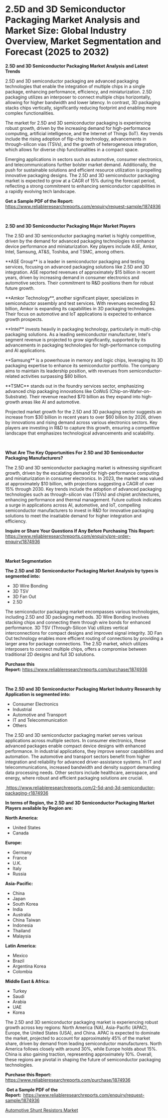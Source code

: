 <p><h1>2.5D and 3D Semiconductor Packaging Market Analysis and Market Size: Global Industry Overview, Market Segmentation and Forecast (2025 to 2032)</h1></p><p><strong>2.5D and 3D Semiconductor Packaging Market Analysis and Latest Trends</strong></p>
<p><p>2.5D and 3D semiconductor packaging are advanced packaging technologies that enable the integration of multiple chips in a single package, enhancing performance, efficiency, and miniaturization. 2.5D packaging utilizes an interposer to connect multiple chips horizontally, allowing for higher bandwidth and lower latency. In contrast, 3D packaging stacks chips vertically, significantly reducing footprint and enabling more complex functionalities.</p><p>The market for 2.5D and 3D semiconductor packaging is experiencing robust growth, driven by the increasing demand for high-performance computing, artificial intelligence, and the Internet of Things (IoT). Key trends include the rising adoption of flip-chip technology, advancements in through-silicon vias (TSVs), and the growth of heterogeneous integration, which allows for diverse chip functionalities in a compact space. </p><p>Emerging applications in sectors such as automotive, consumer electronics, and telecommunications further bolster market demand. Additionally, the push for sustainable solutions and efficient resource utilization is propelling innovative packaging designs. The 2.5D and 3D semiconductor packaging market is expected to grow at a CAGR of 15% during the forecast period, reflecting a strong commitment to enhancing semiconductor capabilities in a rapidly evolving tech landscape.</p></p>
<p><strong>Get a Sample PDF of the Report:&nbsp;</strong> <a href="https://www.reliableresearchreports.com/enquiry/request-sample/1874936?utm_campaign=2307&utm_medium=2&utm_source=Github&utm_content=ia&utm_term=13022025&utm_id=25d-and-3d-semiconductor-packaging">https://www.reliableresearchreports.com/enquiry/request-sample/1874936</a></p>
<p>&nbsp;</p>
<p><strong>2.5D and 3D Semiconductor Packaging Major Market Players</strong></p>
<p><p>The 2.5D and 3D semiconductor packaging market is highly competitive, driven by the demand for advanced packaging technologies to enhance device performance and miniaturization. Key players include ASE, Amkor, Intel, Samsung, AT&S, Toshiba, and TSMC, among others.</p><p>**ASE Group** is a leader in semiconductor packaging and testing services, focusing on advanced packaging solutions like 2.5D and 3D integration. ASE reported revenues of approximately $15 billion in recent years, driven by increasing demand in consumer electronics and automotive sectors. Their commitment to R&D positions them for robust future growth.</p><p>**Amkor Technology**, another significant player, specializes in semiconductor assembly and test services. With revenues exceeding $2 billion, Amkor is expanding its capabilities in 3D packaging technologies. Their focus on automotive and IoT applications is expected to enhance growth prospects.</p><p>**Intel** invests heavily in packaging technology, particularly in multi-chip packaging solutions. As a leading semiconductor manufacturer, Intel's segment revenue is projected to grow significantly, supported by its advancements in packaging technologies for high-performance computing and AI applications.</p><p>**Samsung** is a powerhouse in memory and logic chips, leveraging its 3D packaging expertise to enhance its semiconductor portfolio. The company aims to maintain its leadership position, with revenues from semiconductor-related activities surpassing $80 billion.</p><p>**TSMC** stands out in the foundry services sector, emphasizing advanced chip packaging innovations like CoWoS (Chip-on-Wafer-on-Substrate). Their revenue reached $70 billion as they expand into high-growth areas like AI and automotive.</p><p>Projected market growth for the 2.5D and 3D packaging sector suggests an increase from $30 billion in recent years to over $60 billion by 2026, driven by innovations and rising demand across various electronics sectors. Key players are investing in R&D to capture this growth, ensuring a competitive landscape that emphasizes technological advancements and scalability.</p></p>
<p>&nbsp;</p>
<p><strong>What Are The Key Opportunities For 2.5D and 3D Semiconductor Packaging Manufacturers?</strong></p>
<p><p>The 2.5D and 3D semiconductor packaging market is witnessing significant growth, driven by the escalating demand for high-performance computing and miniaturization in consumer electronics. In 2023, the market was valued at approximately $10 billion, with projections suggesting a CAGR of over 15% through 2030. Key trends include the adoption of advanced packaging technologies such as through-silicon vias (TSVs) and chiplet architectures, enhancing performance and thermal management. Future outlook indicates a surge in applications across AI, automotive, and IoT, compelling semiconductor manufacturers to invest in R&D for innovative packaging solutions to meet the insatiable demand for higher integration and efficiency.</p></p>
<p><strong>Inquire or Share Your Questions If Any Before Purchasing This Report:</strong> <a href="https://www.reliableresearchreports.com/enquiry/pre-order-enquiry/1874936?utm_campaign=2307&utm_medium=2&utm_source=Github&utm_content=ia&utm_term=13022025&utm_id=25d-and-3d-semiconductor-packaging">https://www.reliableresearchreports.com/enquiry/pre-order-enquiry/1874936</a></p>
<p>&nbsp;</p>
<p><strong>Market Segmentation</strong></p>
<p><strong>The 2.5D and 3D Semiconductor Packaging Market Analysis by types is segmented into:</strong></p>
<p><ul><li>3D Wire Bonding</li><li>3D TSV</li><li>3D Fan Out</li><li>2.5D</li></ul></p>
<p><p>The semiconductor packaging market encompasses various technologies, including 2.5D and 3D packaging methods. 3D Wire Bonding involves stacking chips and connecting them through wire bonds for enhanced performance. 3D TSV (Through-Silicon Via) utilizes vertical interconnections for compact designs and improved signal integrity. 3D Fan Out technology enables more efficient routing of connections by providing a larger area for package connections. The 2.5D market, which utilizes interposers to connect multiple chips, offers a compromise between traditional 2D designs and full 3D solutions.</p></p>
<p><strong>Purchase this Report:&nbsp;</strong><a href="https://www.reliableresearchreports.com/purchase/1874936?utm_campaign=2307&utm_medium=2&utm_source=Github&utm_content=ia&utm_term=13022025&utm_id=25d-and-3d-semiconductor-packaging">https://www.reliableresearchreports.com/purchase/1874936</a></p>
<p>&nbsp;</p>
<p><strong>The 2.5D and 3D Semiconductor Packaging Market Industry Research by Application is segmented into:</strong></p>
<p><ul><li>Consumer Electronics</li><li>Industrial</li><li>Automotive and Transport</li><li>IT and Telecommunication</li><li>Others</li></ul></p>
<p><p>The 2.5D and 3D semiconductor packaging market serves various applications across multiple sectors. In consumer electronics, these advanced packages enable compact device designs with enhanced performance. In industrial applications, they improve sensor capabilities and automation. The automotive and transport sectors benefit from higher integration and reliability for advanced driver-assistance systems. In IT and telecommunications, increased bandwidth and density support demanding data processing needs. Other sectors include healthcare, aerospace, and energy, where robust and efficient packaging solutions are crucial.</p></p>
<p><a href="https://www.reliableresearchreports.com/2-5d-and-3d-semiconductor-packaging-r1874936?utm_campaign=2307&utm_medium=2&utm_source=Github&utm_content=ia&utm_term=13022025&utm_id=25d-and-3d-semiconductor-packaging">&nbsp;https://www.reliableresearchreports.com/2-5d-and-3d-semiconductor-packaging-r1874936</a></p>
<p><strong>In terms of Region, the 2.5D and 3D Semiconductor Packaging Market Players available by Region are:</strong></p>
<p>
    <p> <strong> North America: </strong>
        <ul>
            <li>United States</li>
            <li>Canada</li>
        </ul>
        </p> 
    <p> <strong> Europe: </strong>
        <ul>
            <li>Germany</li>
            <li>France</li>
            <li>U.K.</li>
            <li>Italy</li>
            <li>Russia</li>
        </ul>
        </p> 
    <p> <strong> Asia-Pacific: </strong>
        <ul>
            <li>China</li>
            <li>Japan</li>
            <li>South Korea</li>
            <li>India</li>
            <li>Australia</li>
            <li>China Taiwan</li>
            <li>Indonesia</li>
            <li>Thailand</li>
            <li>Malaysia</li>
        </ul>
        </p> 
    <p> <strong> Latin America: </strong>
        <ul>
            <li>Mexico</li>
            <li>Brazil</li>
            <li>Argentina Korea</li>
            <li>Colombia</li>
        </ul>
        </p> 
    <p> <strong> Middle East & Africa: </strong>
        <ul>
            <li>Turkey</li>
            <li>Saudi</li>
            <li>Arabia</li>
            <li>UAE</li>
            <li>Korea</li>
        </ul>
    </p>
    </p>
<p><p>The 2.5D and 3D semiconductor packaging market is experiencing robust growth across key regions: North America (NA), Asia-Pacific (APAC), Europe, the United States (USA), and China. APAC is expected to dominate the market, projected to account for approximately 45% of the market share, driven by demand from leading semiconductor manufacturers. North America follows closely with around 30%, while Europe holds about 15%. China is also gaining traction, representing approximately 10%. Overall, these regions are pivotal in shaping the future of semiconductor packaging technologies.</p></p>
<p><strong>Purchase this Report: </strong><a href="https://www.reliableresearchreports.com/purchase/1874936?utm_campaign=2307&utm_medium=2&utm_source=Github&utm_content=ia&utm_term=13022025&utm_id=25d-and-3d-semiconductor-packaging">https://www.reliableresearchreports.com/purchase/1874936</a></p>
<p>&nbsp;<strong>Get a Sample PDF of the Report:&nbsp;&nbsp;</strong><a href="https://www.reliableresearchreports.com/enquiry/request-sample/1874936?utm_campaign=2307&utm_medium=2&utm_source=Github&utm_content=ia&utm_term=13022025&utm_id=25d-and-3d-semiconductor-packaging">https://www.reliableresearchreports.com/enquiry/request-sample/1874936</a></p>
<p><strong></strong></p>
<p><p><a href="https://github.com/ulyssacrayne00231/Market-Research-Report-List-1/blob/main/automotive-shunt-resistors-market.md?utm_campaign=2307&utm_medium=2&utm_source=Github&utm_content=ia&utm_term=13022025&utm_id=25d-and-3d-semiconductor-packaging">Automotive Shunt Resistors Market</a></p></p>